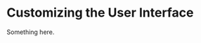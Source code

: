 [title]: # (Customizing the User Interface)
[tags]: # (XXX)
[priority]: # (1999)
# Customizing the User Interface
Something here.
